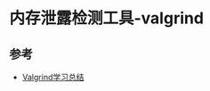# 内存泄露检测工具-valgrind



## 参考

- [Valgrind学习总结](https://blog.csdn.net/andylauren/article/details/93189740)

